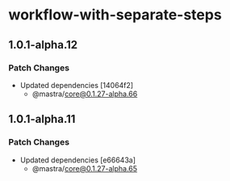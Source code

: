 # workflow-with-separate-steps

## 1.0.1-alpha.12

### Patch Changes

- Updated dependencies [14064f2]
  - @mastra/core@0.1.27-alpha.66

## 1.0.1-alpha.11

### Patch Changes

- Updated dependencies [e66643a]
  - @mastra/core@0.1.27-alpha.65
